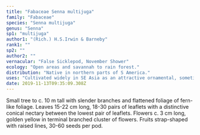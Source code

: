 ```yaml
---
title: "Fabaceae Senna multijuga"
family: "Fabaceae"
species: "Senna multijuga"
genus: "Senna"
sp1: "multijuga"
author1: "(Rich.) H.S.Irwin & Barneby"
rank1: ""
sp2: ""
author2: ""
vernacular: "False Sicklepod, November Shower"
ecology: "Open areas and savannah to rain forest."
distribution: "Native in northern parts of S America."
uses: "Cultivated widely in SE Asia as an attractive ornamental, sometimes naturalised and can become invasive."
date: 2019-11-13T09:35:09.308Z
---
```

Small tree to c. 10 m tall with slender branches and flattened foliage of fern-like foliage. Leaves 15-22 cm long, 18-30 pairs of leaflets with a distinctive conical nectary between the lowest pair of leaflets. Flowers c. 3 cm long, golden yellow in terminal branched cluster of flowers. Fruits strap-shaped with raised lines, 30-60 seeds per pod.